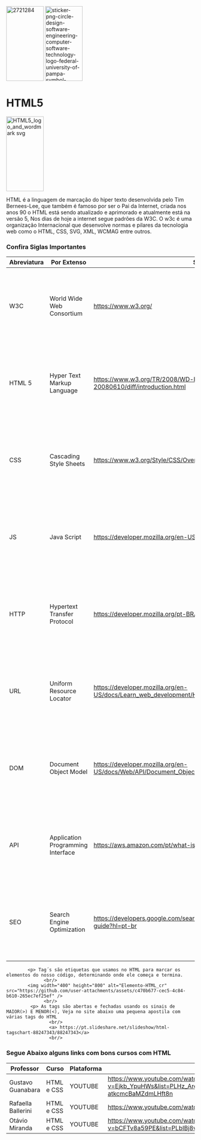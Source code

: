 <div id="readme style="width: 100; height="200"; margin: 0 auto; border: 1px solid black; text-align: center;">  
<div id="imagem1"> 
      <img width="100" height="200" alt="2721284" src="https://github.com/user-attachments/assets/0cb82e3e-bc3b-408f-ab67-25c6bcd3ade0" /> 
      <img width="100" height="200" alt="sticker-png-circle-design-software-engineering-computer-software-technology-logo-federal-university-of-pampa-symbol-microsoft-azure" src="https://github.com/user-attachments/assets/1d6f5033-2aef-49df-be90-7402a2b371aa" />    
</div> 
      <div id="textos">
      <h1> HTML5 </h1>
      <img width="100" height="200" alt="HTML5_logo_and_wordmark svg" src="https://github.com/user-attachments/assets/3814711d-a52a-485c-8d93-ced5c2ba877b" />
      <p> HTML é a linguagem de marcação do hiper texto desenvolvida pelo Tim Bernees-Lee, que também é famoso por ser o Pai da Internet, criada nos anos 90 o HTML está sendo atualizado e aprimorado e atualmente está na versão 5,
      Nos dias de hoje a internet segue padrões da W3C. O w3c é uma organização Internacional que desenvolve normas e pilares da tecnologia web como o HTML, CSS, SVG, XML, WCMAG entre outros.  
            
### Confira Siglas Importantes 

| Abreviatura | Por Extenso | Site | Logotipo |
| --- | --- | --- | --- |
| W3C | World Wide Web Consortium | <a> https://www.w3.org/  | <img width="100" height="200" alt="download" src="https://github.com/user-attachments/assets/c5292ed3-eac2-4e8a-8ebd-44b30bfe4291" /> |
| HTML 5  | Hyper Text Markup Language | <a> https://www.w3.org/TR/2008/WD-html5-20080610/diff/introduction.html | <img width="100" height="200" src="https://github.com/user-attachments/assets/6399d65f-d2fa-406b-b514-78efa92fc5be" /> |
| CSS | Cascading Style Sheets | <a> https://www.w3.org/Style/CSS/Overview.en.html | <img width="100" height="200" src="https://github.com/user-attachments/assets/9ea6c33e-787e-46a1-9e66-a6c8a19619a2" /> |
| JS | Java Script | <a> https://developer.mozilla.org/en-US/docs/Web/JavaScript | <img width="100" height="200"  src="https://github.com/user-attachments/assets/9f776249-a467-49b8-a595-e7dfddd87e0b" /> |
| HTTP | Hypertext Transfer Protocol | <a> https://developer.mozilla.org/pt-BR/docs/Web/HTTP | <img width="100" height="200" alt="1276470" src="https://github.com/user-attachments/assets/a0f3e97e-919f-4224-b43b-284e3ab0c875" /> |
| URL | Uniform Resource Locator | <a> https://developer.mozilla.org/en-US/docs/Learn_web_development/Howto/Web_mechanics/What_is_a_URL | <img width="100" height="200" alt="6785664" src="https://github.com/user-attachments/assets/05c8dfce-f007-443d-8914-e1a2927840c6" />|
| DOM | Document Object Model | <a> https://developer.mozilla.org/en-US/docs/Web/API/Document_Object_Model | <img width="100" height="200" src="https://github.com/user-attachments/assets/39813ef5-b998-4363-9335-662d082b3eb7" /> |
| API | Application Programming Interface | <a> https://aws.amazon.com/pt/what-is/api/ | <img width="100" height="200" src="https://github.com/user-attachments/assets/47df9ac5-a1e3-47a5-8713-c724c3248dbb" /> |
| SEO | Search Engine Optimization | <a> https://developers.google.com/search/docs/fundamentals/seo-starter-guide?hl=pt-br | <img width="100" height="200" src="https://github.com/user-attachments/assets/1763f66b-09d9-4c83-8c7a-6e020319dba0" /> |
            <p> Tag´s são etiquetas que usamos no HTML para marcar os elementos do nosso código, determinando onde ele começa e termina. 
                  <br/>
            <img width="400" height="800" alt="Elemento-HTML_cr" src="https://github.com/user-attachments/assets/c470b677-cec5-4c84-b610-265ec7ef25ef" />
                  <br/>
             <p> As tags são abertas e fechadas usando os sinais de MAIOR(>) E MENOR(<), Veja no site abaixo uma pequena apostila com várias tags do HTML
                    <br/>
                    <a> https://pt.slideshare.net/slideshow/html-tagschart-88247343/88247343</a>
                    <br/>
                    
### Segue Abaixo alguns links com bons cursos com HTML 

| Professor | Curso | Plataforma | Link |
| --- | --- | --- | --- |
| Gustavo Guanabara | HTML  e CSS | YOUTUBE | <a> https://www.youtube.com/watch?v=Ejkb_YpuHWs&list=PLHz_AreHm4dkZ9-atkcmcBaMZdmLHft8n | 
| Rafaella Ballerini | HTML e CSS | YOUTUBE | <a> https://www.youtube.com/watch?v=Fhy-5CtVkiM |
| Otávio Miranda | HTML e CSS | YOUTUBE | <a> https://www.youtube.com/watch?v=bCFTv8a59PE&list=PLbIBj8vQhvm00J3f3rD33tRuNLem8EgEA |
 






























